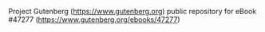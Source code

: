 Project Gutenberg (https://www.gutenberg.org) public repository for eBook #47277 (https://www.gutenberg.org/ebooks/47277)
